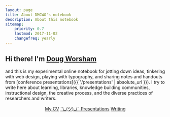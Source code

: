 ```yaml
---
layout: page
title: About DMCWO's notebook
description: About this notebook
sitemap:
    priority: 0.7
    lastmod: 2017-11-02
    changefreq: yearly
---
```

## Hi there! I'm [Doug Worsham](http://twitter.com/dmcwo)

and this is my experimental online notebook for jotting down ideas, tinkering with web design, playing with typography, and sharing notes and handouts from [conference presentations]({{ '/presentations' | absolute_url }}). I try to write here about learning, libraries, knowledge building communities, instructional design, the creative process, and the diverse practices of researchers and writers.

<div class="mx-auto">
<center>
<a class="btn btn-primary btn-sm" href="{{'/about/cv' | relative_url }}" role="button">My CV</a>
<a class="btn btn-primary btn-sm" href="{{'/presentations' | relative_url }}" role="button">¯\_(ツ)_/¯ Presentations</a>
<a class="btn btn-primary btn-sm" href="{{'/publications' | relative_url }}" role="button"><i class="fas fa-book" aria-hidden="true"></i> Writing</a>
<!--<a class="btn btn-primary btn-sm" href="{{'/blog' | relative_url }}" role="button">📓 Notes</a>-->
</center>
</div>
